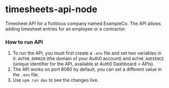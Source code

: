 # timesheets-api-node
Timesheet API for a fictitious company named ExampleCo. The API allows adding timesheet entries for an employee or a contractor.

### How to run API
1. To run the API, you must first create a `.env` file and set two variables in it: `AUTH0_DOMAIN` (the domain of your Auth0 account) and `AUTH0_AUDIENCE` (unique identifier for the API, available at Auth0 Dashboard > APIs).
2. The API works on port 8080 by default, you can set a different value in the `.env` file.
3. Use `npm run dev` to see the changes live.
